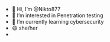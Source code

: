 - 👋 Hi, I’m @Nikto877
- 👀 I’m interested in Penetration testing 
- 🌱 I’m currently learning cybersecurity
- 😄 she/her
- 

<!---
Nikto877/Nikto877 is a ✨ special ✨ repository because its `README.md` (this file) appears on your GitHub profile.
You can click the Preview link to take a look at your changes.
--->
